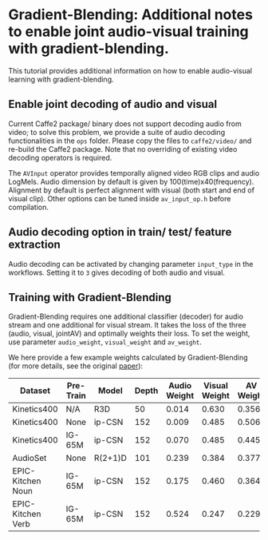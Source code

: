 # Gradient-Blending: Additional notes to enable joint audio-visual training with gradient-blending.

This tutorial provides additional information on how to enable audio-visual learning with gradient-blending.

## Enable joint decoding of audio and visual
Current Caffe2 package/ binary does not support decoding audio from video; to solve this problem, we provide a suite of audio decoding functionalities in the ```ops``` folder. Please copy the files to ```caffe2/video/``` and re-build the Caffe2 package. Note that no overriding of existing video decoding operators is required. 

The ```AVInput``` operator provides temporally aligned video RGB clips and audio LogMels. Audio dimension by default is given by 100(time)x40(frequency). Alignment by default is perfect alignment with visual (both start and end of visual clip). Other options can be tuned inside ```av_input_op.h``` before compilation. 

## Audio decoding option in train/ test/ feature extraction
Audio decoding can be activated by changing parameter ```input_type``` in the workflows. Setting it to ```3``` gives decoding of both audio and visual. 

## Training with Gradient-Blending
Gradient-Blending requires one additional classifier (decoder) for audio stream and one additional for visual stream. It takes the loss of the three (audio, visual, jointAV) and optimally weights their loss. To set the weight, use parameter ```audio_weight```, ```visual_weight``` and ```av_weight```.

We here provide a few example weights calculated by Gradient-Blending (for more details, see the original [paper](https://arxiv.org/abs/1905.12681)):

| Dataset     | Pre-Train   | Model   | Depth | Audio Weight | Visual Weight | AV Weight |
| ----------- | ----------- | ------- | ----- | -----        | -----         | -----|
| Kinetics400 | N/A | R3D | 50 | 0.014 | 0.630 | 0.356 |
| Kinetics400 | None | ip-CSN | 152 | 0.009 | 0.485 | 0.506 |
| Kinetics400 | IG-65M | ip-CSN | 152 | 0.070 | 0.485 | 0.445 |
| AudioSet | None | R(2+1)D | 101 | 0.239 | 0.384 | 0.377 |
| EPIC-Kitchen Noun | IG-65M | ip-CSN | 152 | 0.175 | 0.460 | 0.364 |
| EPIC-Kitchen Verb | IG-65M | ip-CSN | 152 | 0.524 | 0.247 | 0.229 |
